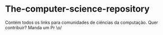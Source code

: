 # The-computer-science-repository
Contém todos os links para comunidades de ciências da computação. Quer contribuir? Manda um Pr \o/
